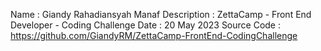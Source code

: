 Name : Giandy Rahadiansyah Manaf
Description : ZettaCamp - Front End Developer - Coding Challenge
Date : 20 May 2023
Source Code : https://github.com/GiandyRM/ZettaCamp-FrontEnd-CodingChallenge
